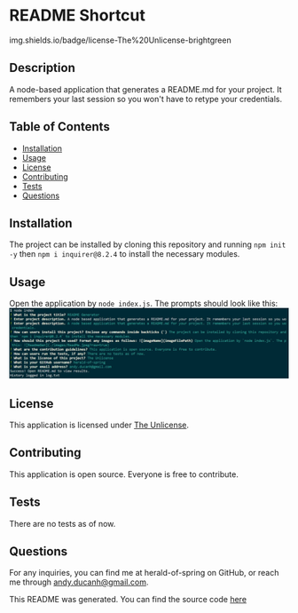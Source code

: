 # README Shortcut
img.shields.io/badge/license-The%20Unlicense-brightgreen
## Description
A node-based application that generates a README.md for your project. It remembers your last session so you won't have to retype your credentials.
## Table of Contents
- [Installation](#installation)
- [Usage](#usage)
- [License](#license)
- [Contributing](#contributing)
- [Tests](#tests)
- [Questions](#questions)
## Installation
The project can be installed by cloning this repository and running `npm init -y` then `npm i inquirer@8.2.4` to install the necessary modules.
## Usage
Open the application by `node index.js`. The prompts should look like this: ![ReadmeGen](./images/ReadMe.jpeg?raw=true)
## License
This application is licensed under [The Unlicense](choosealicense.com/licenses/unlicense).
## Contributing
This application is open source. Everyone is free to contribute.
## Tests
There are no tests as of now.
## Questions
For any inquiries, you can find me at herald-of-spring on GitHub, or reach me through andy.ducanh@gmail.com.

This README was generated. You can find the source code [here](https://github.com/herald-of-spring/readme-shortcut)